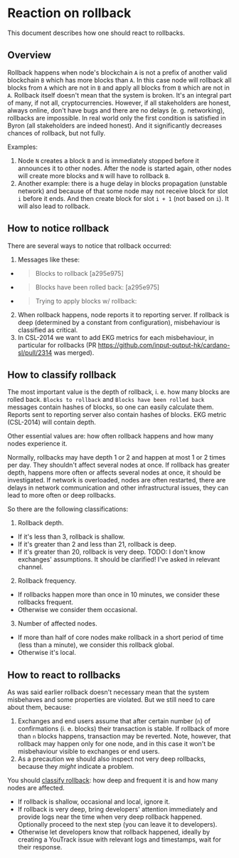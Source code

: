 # Reaction on rollback

This document describes how one should react to rollbacks.

## Overview

Rollback happens when node's blockchain `A` is not a prefix of another
valid blockchain `B` which has more blocks than `A`. In this case node
will rollback all blocks from `A` which are not in `B` and apply all
blocks from `B` which are not in `A`.  Rollback itself doesn't mean
that the system is broken. It's an integral part of many, if not all,
cryptocurrencies. However, if all stakeholders are honest, always
online, don't have bugs and there are no delays (e. g. networking),
rollbacks are impossible.  In real world only the first condition is
satisfied in Byron (all stakeholders are indeed honest). And it
significantly decreases chances of rollback, but not fully.

Examples:
1. Node `N` creates a block `B` and is immediately stopped before it
   announces it to other nodes. After the node is started again, other
   nodes will create more blocks and `N` will have to rollback `B`.
2. Another example: there is a huge delay in blocks propagation
   (unstable network) and because of that some node may not receive
   block for slot `i` before it ends. And then create block for slot
   `i + 1` (not based on `i`). It will also lead to rollback.

## How to notice rollback

There are several ways to notice that rollback occurred:
1. Messages like these:
  * > Blocks to rollback [a295e975]
  * > Blocks have been rolled back: [a295e975]
  * > Trying to apply blocks w/ rollback:
2. When rollback happens, node reports it to reporting server. If
   rollback is deep (determined by a constant from configuration),
   misbehaviour is classified as critical.
3. In CSL-2014 we want to add EKG metrics for each misbehaviour, in
   particular for rollbacks (PR https://github.com/input-output-hk/cardano-sl/pull/2314 was merged).

## How to classify rollback

The most important value is the depth of rollback, i. e. how many
blocks are rolled back. `Blocks to rollback` and `Blocks have been
rolled back` messages contain hashes of blocks, so one can easily
calculate them. Reports sent to reporting server also contain hashes
of blocks. EKG metric (CSL-2014) will contain depth.

Other essential values are: how often rollback happens and how many
nodes experience it.

Normally, rollbacks may have depth 1 or 2 and happen at most 1 or 2
times per day. They shouldn't affect several nodes at once. If
rollback has greater depth, happens more often or affects several
nodes at once, it should be investigated. If network is overloaded,
nodes are often restarted, there are delays in network communication
and other infrastructural issues, they can lead to more often or deep
rollbacks.

So there are the following classifications:
1. Rollback depth.
  * If it's less than 3, rollback is shallow.
  * If it's greater than 2 and less than 21, rollback is deep.
  * If it's greater than 20, rollback is very deep.
TODO: I don't know exchanges' assumptions. It should be clarified!
I've asked in relevant channel.
2. Rollback frequency.
  * If rollbacks happen more than once in 10 minutes, we consider
    these rollbacks frequent.
  * Otherwise we consider them occasional.
3. Number of affected nodes.
  * If more than half of core nodes make rollback in a short period of
    time (less than a minute), we consider this rollback global.
  * Otherwise it's local.

## How to react to rollbacks

As was said earlier rollback doesn't necessary mean that the system
misbehaves and some properties are violated. But we still need to care
about them, because:
1. Exchanges and end users assume that after certain number (`n`) of
   confirmations (i. e. blocks) their transaction is stable. If
   rollback of more than `n` blocks happens, transaction may be
   reverted. Note, however, that rollback may happen only for one
   node, and in this case it won't be misbehaviour visible to
   exchanges or end users.
2. As a precaution we should also inspect not very deep rollbacks,
   because they _might_ indicate a problem.

You should [classify rollback](#how-to-classify-rollback): how deep
and frequent it is and how many nodes are affected.
* If rollback is shallow, occasional and local, ignore it.
* If rollback is very deep, bring developers' attention immediately
and provide logs near the time when very deep rollback
happened. Optionally proceed to the next step (you can leave it to
developers).
* Otherwise let developers know that rollback happened, ideally by
  creating a YouTrack issue with relevant logs and timestamps, wait
  for their response.
